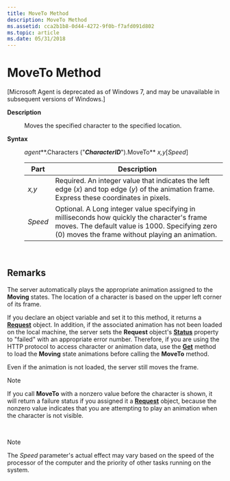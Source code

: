 ```yaml
---
title: MoveTo Method
description: MoveTo Method
ms.assetid: cca2b1b8-0d44-4272-9f0b-f7afd091d802
ms.topic: article
ms.date: 05/31/2018
---
```


# MoveTo Method

\[Microsoft Agent is deprecated as of Windows 7, and may be unavailable in subsequent versions of Windows.\]

<dl> <dt>

<span id="Description"></span><span id="description"></span><span id="DESCRIPTION"></span>**Description**
</dt> <dd>

Moves the specified character to the specified location.

</dd> <dt>

<span id="Syntax"></span><span id="syntax"></span><span id="SYNTAX"></span>**Syntax**
</dt> <dd>

*agent***.Characters ("***CharacterID***").MoveTo** *x,y*\[*Speed*\]



| Part    | Description                                                                                                                                                                                     |
|---------|-------------------------------------------------------------------------------------------------------------------------------------------------------------------------------------------------|
| *x,y*   | Required. An integer value that indicates the left edge (*x*) and top edge (*y*) of the animation frame. Express these coordinates in pixels.                                                   |
| *Speed* | Optional. A Long integer value specifying in milliseconds how quickly the character's frame moves. The default value is 1000. Specifying zero (0) moves the frame without playing an animation. |



 

</dd> </dl>

## Remarks

The server automatically plays the appropriate animation assigned to the **Moving** states. The location of a character is based on the upper left corner of its frame.

If you declare an object variable and set it to this method, it returns a [**Request**](https://docs.microsoft.com/windows/desktop/lwef/the-request-object) object. In addition, if the associated animation has not been loaded on the local machine, the server sets the **Request** object's [**Status**](status-property.md) property to "failed" with an appropriate error number. Therefore, if you are using the HTTP protocol to access character or animation data, use the [**Get**](get-method.md) method to load the **Moving** state animations before calling the **MoveTo** method.

Even if the animation is not loaded, the server still moves the frame.

> [!Note]  
> If you call **MoveTo** with a nonzero value before the character is shown, it will return a failure status if you assigned it a [**Request**](https://docs.microsoft.com/windows/desktop/lwef/the-request-object) object, because the nonzero value indicates that you are attempting to play an animation when the character is not visible.

 

> [!Note]  
> The *Speed* parameter's actual effect may vary based on the speed of the processor of the computer and the priority of other tasks running on the system.

 

 

 




